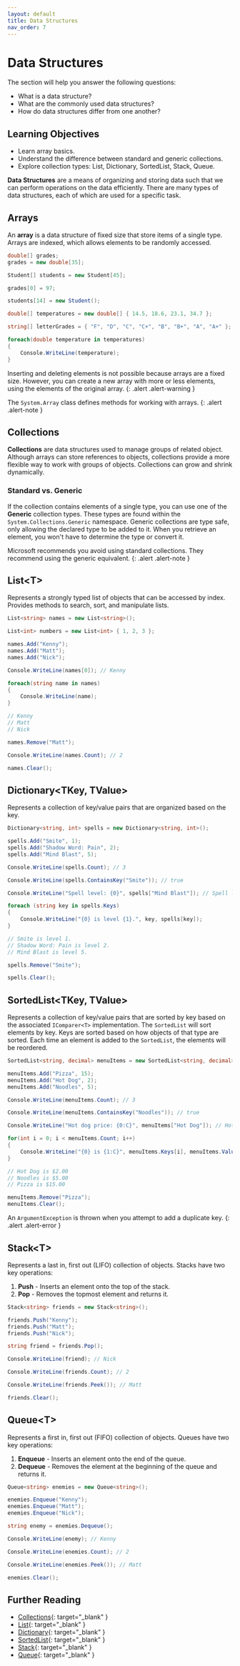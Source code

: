 ```yaml
---
layout: default
title: Data Structures
nav_order: 7
---
```


# Data Structures

The section will help you answer the following questions:

* What is a data structure?
* What are the commonly used data structures?
* How do data structures differ from one another?

## Learning Objectives

* Learn array basics.
* Understand the difference between standard and generic collections.
* Explore collection types: List, Dictionary, SortedList, Stack, Queue.

**Data Structures** are a means of organizing and storing data such that we can perform operations on the data efficiently. There are many types of data structures, each of which are used for a specific task.

## Arrays

An **array** is a data structure of fixed size that store items of a single type. Arrays are indexed, which allows elements to be randomly accessed.

```csharp
double[] grades;
grades = new double[35];

Student[] students = new Student[45];

grades[0] = 97;

students[14] = new Student();

double[] temperatures = new double[] { 14.5, 18.6, 23.1, 34.7 };

string[] letterGrades = { "F", "D", "C", "C+", "B", "B+", "A", "A+" };

foreach(double temperature in temperatures)
{
    Console.WriteLine(temperature);
}
```

Inserting and deleting elements is not possible because arrays are a fixed size. However, you can create a new array with more or less elements, using the elements of the original array.
{: .alert .alert-warning }

The `System.Array` class defines methods for working with arrays.
{: .alert .alert-note }

## Collections

**Collections** are data structures used to manage groups of related object. Although arrays can store references to objects, collections provide a more flexible way to work with groups of objects. Collections can grow and shrink dynamically.

### Standard vs. Generic

If the collection contains elements of a single type, you can use one of the **Generic** collection types. These types are found within the `System.Collections.Generic` namespace. Generic collections are type safe, only allowing the declared type to be added to it. When you retrieve an element, you won't have to determine the type or convert it.

Microsoft recommends you avoid using standard collections. They recommend using the generic equivalent.
{: .alert .alert-note }

## List&lt;T&gt;

Represents a strongly typed list of objects that can be accessed by index. Provides methods to search, sort, and manipulate lists.

```csharp
List<string> names = new List<string>();

List<int> numbers = new List<int> { 1, 2, 3 };

names.Add("Kenny");
names.Add("Matt");
names.Add("Nick");

Console.WriteLine(names[0]); // Kenny

foreach(string name in names)
{
    Console.WriteLine(name);
}

// Kenny
// Matt
// Nick

names.Remove("Matt");

Console.WriteLine(names.Count); // 2

names.Clear();
```

## Dictionary<TKey, TValue>

Represents a collection of key/value pairs that are organized based on the key.

```csharp
Dictionary<string, int> spells = new Dictionary<string, int>();

spells.Add("Smite", 1);
spells.Add("Shadow Word: Pain", 2);
spells.Add("Mind Blast", 5);

Console.WriteLine(spells.Count); // 3

Console.WriteLine(spells.ContainsKey("Smite")); // true

Console.WriteLine("Spell level: {0}", spells["Mind Blast"]); // Spell level: 5

foreach (string key in spells.Keys)
{
    Console.WriteLine("{0} is level {1}.", key, spells[key]);
}

// Smite is level 1.
// Shadow Word: Pain is level 2.
// Mind Blast is level 5.

spells.Remove("Smite");

spells.Clear();
```

## SortedList<TKey, TValue>

Represents a collection of key/value pairs that are sorted by key based on the associated `IComparer<T>` implementation. The `SortedList` will sort elements by key. Keys are sorted based on how objects of that type are sorted. Each time an element is added to the `SortedList`, the elements will be reordered.

```csharp
SortedList<string, decimal> menuItems = new SortedList<string, decimal>();

menuItems.Add("Pizza", 15);
menuItems.Add("Hot Dog", 2);
menuItems.Add("Noodles", 5);

Console.WriteLine(menuItems.Count); // 3

Console.WriteLine(menuItems.ContainsKey("Noodles")); // true

Console.WriteLine("Hot dog price: {0:C}", menuItems["Hot Dog"]); // Hot dog price: $2.00

for(int i = 0; i < menuItems.Count; i++)
{
    Console.WriteLine("{0} is {1:C}", menuItems.Keys[i], menuItems.Values[i]);
}

// Hot Dog is $2.00
// Noodles is $5.00
// Pizza is $15.00

menuItems.Remove("Pizza");
menuItems.Clear();
```

An `ArgumentException` is thrown when you attempt to add a duplicate key.
{: .alert .alert-error }

## Stack&lt;T&gt;

Represents a last in, first out (LIFO) collection of objects.  Stacks have two key operations:

1. **Push** - Inserts an element onto the top of the stack.
2. **Pop** - Removes the topmost element and returns it.

```csharp
Stack<string> friends = new Stack<string>();

friends.Push("Kenny");
friends.Push("Matt");
friends.Push("Nick");

string friend = friends.Pop();

Console.WriteLine(friend); // Nick

Console.WriteLine(friends.Count); // 2

Console.WriteLine(friends.Peek()); // Matt

friends.Clear();
```

## Queue&lt;T&gt;

Represents a first in, first out (FIFO) collection of objects. Queues have two key operations:

1. **Enqueue** - Inserts an element onto the end of the queue.
2. **Dequeue** - Removes the element at the beginning of the queue and returns it.

```csharp
Queue<string> enemies = new Queue<string>();

enemies.Enqueue("Kenny");
enemies.Enqueue("Matt");
enemies.Enqueue("Nick");

string enemy = enemies.Dequeue();

Console.WriteLine(enemy); // Kenny

Console.WriteLine(enemies.Count); // 2

Console.WriteLine(enemies.Peek()); // Matt

enemies.Clear();
```

## Further Reading

* [Collections](https://docs.microsoft.com/en-us/dotnet/csharp/programming-guide/concepts/collections){: target="_blank" }
* [List](https://docs.microsoft.com/en-us/dotnet/api/system.collections.generic.list-1){: target="_blank" }
* [Dictionary](https://docs.microsoft.com/en-us/dotnet/api/system.collections.generic.dictionary-2){: target="_blank" }
* [SortedList](https://docs.microsoft.com/en-us/dotnet/api/system.collections.generic.sortedlist-2){: target="_blank" }
* [Stack](https://docs.microsoft.com/en-us/dotnet/api/system.collections.generic.stack-1){: target="_blank" }
* [Queue](https://docs.microsoft.com/en-us/dotnet/api/system.collections.generic.queue-1){: target="_blank" }